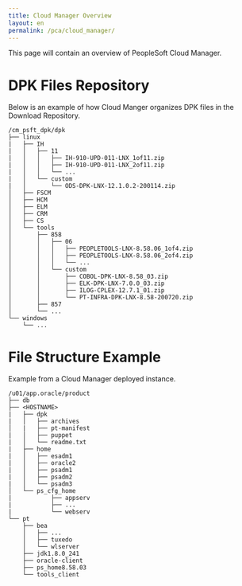 ```yaml
---
title: Cloud Manager Overview
layout: en
permalink: /pca/cloud_manager/
---
```


This page will contain an overview of PeopleSoft Cloud Manager.

# DPK Files Repository

Below is an example of how Cloud Manger organizes DPK files in the Download Repository.

```
/cm_psft_dpk/dpk
├── linux
|   ├── IH
|   │   ├── 11
|   │   │   ├── IH-910-UPD-011-LNX_1of11.zip
|   │   │   ├── IH-910-UPD-011-LNX_2of11.zip
|   │   │   └── ...
|   │   └── custom
|   │       └── ODS-DPK-LNX-12.1.0.2-200114.zip
│   ├── FSCM
│   ├── HCM
│   ├── ELM
│   ├── CRM
│   ├── CS
│   └── tools
│       ├── 858
│       │   ├── 06
│       │   │   ├── PEOPLETOOLS-LNX-8.58.06_1of4.zip
│       │   │   ├── PEOPLETOOLS-LNX-8.58.06_2of4.zip
│       │   │   └── ...
│       │   └── custom
│       │       ├── COBOL-DPK-LNX-8.58_03.zip                
│       │       ├── ELK-DPK-LNX-7.0.0_03.zip
│       │       ├── ILOG-CPLEX-12.7.1_01.zip
│       │       └── PT-INFRA-DPK-LNX-8.58-200720.zip
│       ├── 857
│       └── ...
└── windows
    └── ...
```

# File Structure Example
Example from a Cloud Manager deployed instance.

```
/u01/app.oracle/product
├── db
├── <HOSTNAME>
|   ├── dpk
|   │   ├── archives
│   |   ├── pt-manifest
|   │   ├── puppet
|   │   └── readme.txt
|   ├── home
|   │   ├── esadm1
|   │   ├── oracle2
|   │   ├── psadm1
|   │   ├── psadm2
|   │   └── psadm3
│   └── ps_cfg_home
|           ├── appserv
|           ├── ...
|           └── webserv
└── pt
    ├── bea
    │   ├── ...
    │   ├── tuxedo
    │   └── wlserver
    ├── jdk1.8.0_241
    ├── oracle-client
    ├── ps_home8.58.03
    └── tools_client
```
